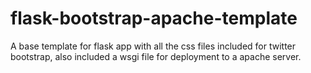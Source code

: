 # flask-bootstrap-apache-template
A base template for flask app with all the css files included for twitter bootstrap, also included a wsgi file for deployment to a apache server.

